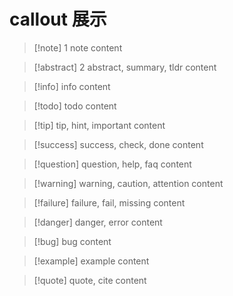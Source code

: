 # callout 展示

>[!note] 1 note
>content

>[!abstract] 2 abstract, summary, tldr
>content

>[!info] info
>content

>[!todo] todo
>content

>[!tip] tip, hint, important
>content

>[!success] success, check, done
>content

>[!question] question, help, faq
>content

>[!warning] warning, caution, attention
>content

>[!failure] failure, fail, missing
>content

>[!danger] danger, error
>content

>[!bug] bug
>content

>[!example] example
>content

>[!quote] quote, cite
>content
